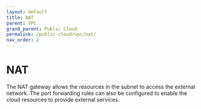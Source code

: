 ```yaml
---
layout: default
title: NAT
parent: VPC
grand_parent: Public Cloud
permalink: /public-cloud/vpc/nat/
nav_order: 2
---
```

# NAT
The NAT gateway allows the resources in the subnet to access the external network. The port forwarding rules can also be configured to enable the cloud resources to provide external services.